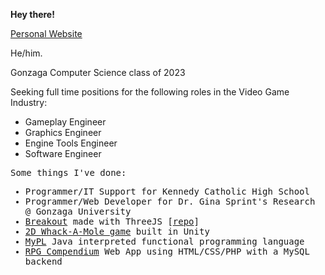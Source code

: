 <b>Hey there!</b>

<a href="https://zachburnaby.com">Personal Website</a>

He/him. 

Gonzaga Computer Science class of 2023

Seeking full time positions for the following roles in the Video Game Industry:
* Gameplay Engineer
* Graphics Engineer
* Engine Tools Engineer
* Software Engineer


<samp>
<p>Some things I've done:</p>
<ul> 
  <li> Programmer/IT Support for Kennedy Catholic High School</li>
  <li> Programmer/Web Developer for Dr. Gina Sprint's Research @ Gonzaga University</li>
  <li> <a href="https://theredlancer.github.io/breakout-game/">Breakout</a> made with ThreeJS [<a href="https://github.com/TheRedLancer/breakout-game">repo</a>]
  <li> <a href="https://www.kongregate.com/games/TheRedLancer/the-molehill-whack-em">2D Whack-A-Mole game</a> built in Unity</li>
  <li> <a href="https://github.com/TheRedLancer/MyPL">MyPL</a> Java interpreted functional programming language</li>
  <li> <a href="https://github.com/TheRedLancer/RPGCompendium">RPG Compendium</a> Web App using HTML/CSS/PHP with a MySQL backend</li>
</ul>
</samp>
